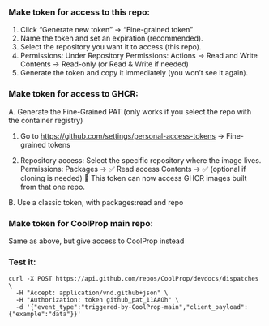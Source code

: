 ### Make token for access to this repo:

1. Click “Generate new token” → “Fine-grained token”
2. Name the token and set an expiration (recommended).
2. Select the repository you want it to access (this repo).
3. Permissions:
  Under Repository Permissions:
    Actions → Read and Write
    Contents → Read-only (or Read & Write if needed)
4. Generate the token and copy it immediately (you won’t see it again).

### Make token for access to GHCR:

A. Generate the Fine-Grained PAT (only works if you select the repo with the container registry)

1. Go to https://github.com/settings/personal-access-tokens → Fine-grained tokens

2. Repository access: Select the specific repository where the image lives.
  Permissions:
    Packages → ✅ Read access
    Contents → ✅ (optional if cloning is needed)
  🔐 This token can now access GHCR images built from that one repo.

B. Use a classic token, with packages:read and repo 

### Make token for CoolProp main repo:

Same as above, but give access to CoolProp instead

### Test it:
```
curl -X POST https://api.github.com/repos/CoolProp/devdocs/dispatches \
  -H "Accept: application/vnd.github+json" \
  -H "Authorization: token github_pat_11AAOh" \
  -d '{"event_type":"triggered-by-CoolProp-main","client_payload":{"example":"data"}}'
```